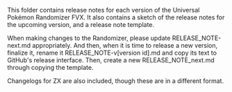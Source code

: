 This folder contains release notes for each version of 
the Universal Pokémon Randomizer FVX. It also contains 
a sketch of the release notes for the upcoming version,
and a release note template.

When making changes to the Randomizer, please update
RELEASE_NOTE-next.md appropriately. And then, when it
is time to release a new version, finalize it, rename 
it RELEASE_NOTE-v[version id].md and copy its text to 
GitHub's release interface.
Then, create a new RELEASE_NOTE_next.md through copying
the template.

Changelogs for ZX are also included, though these are 
in a different format.